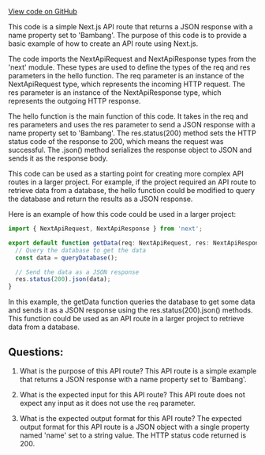 [View code on GitHub](zoo-labs/zoo/blob/master/foundation/src/pages/api/hello.ts)

This code is a simple Next.js API route that returns a JSON response with a name property set to 'Bambang'. The purpose of this code is to provide a basic example of how to create an API route using Next.js. 

The code imports the NextApiRequest and NextApiResponse types from the 'next' module. These types are used to define the types of the req and res parameters in the hello function. The req parameter is an instance of the NextApiRequest type, which represents the incoming HTTP request. The res parameter is an instance of the NextApiResponse type, which represents the outgoing HTTP response.

The hello function is the main function of this code. It takes in the req and res parameters and uses the res parameter to send a JSON response with a name property set to 'Bambang'. The res.status(200) method sets the HTTP status code of the response to 200, which means the request was successful. The .json() method serializes the response object to JSON and sends it as the response body.

This code can be used as a starting point for creating more complex API routes in a larger project. For example, if the project required an API route to retrieve data from a database, the hello function could be modified to query the database and return the results as a JSON response. 

Here is an example of how this code could be used in a larger project:

```javascript
import { NextApiRequest, NextApiResponse } from 'next';

export default function getData(req: NextApiRequest, res: NextApiResponse) {
  // Query the database to get the data
  const data = queryDatabase();

  // Send the data as a JSON response
  res.status(200).json(data);
}
```

In this example, the getData function queries the database to get some data and sends it as a JSON response using the res.status(200).json() methods. This function could be used as an API route in a larger project to retrieve data from a database.
## Questions: 
 1. What is the purpose of this API route?
   This API route is a simple example that returns a JSON response with a name property set to 'Bambang'.

2. What is the expected input for this API route?
   This API route does not expect any input as it does not use the `req` parameter.

3. What is the expected output format for this API route?
   The expected output format for this API route is a JSON object with a single property named 'name' set to a string value. The HTTP status code returned is 200.